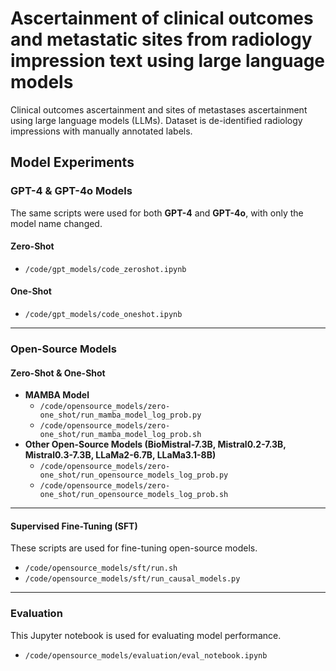 # Ascertainment of clinical outcomes and metastatic sites from radiology impression text using large language models
Clinical outcomes ascertainment and sites of metastases ascertainment using large language models (LLMs). Dataset is de-identified radiology impressions with manually annotated labels. 

## Model Experiments

### GPT-4 & GPT-4o Models  
The same scripts were used for both **GPT-4** and **GPT-4o**, with only the model name changed.

#### Zero-Shot  
- `/code/gpt_models/code_zeroshot.ipynb`

#### One-Shot  
- `/code/gpt_models/code_oneshot.ipynb`

---

### Open-Source Models  
#### Zero-Shot & One-Shot  
- **MAMBA Model**  
  - `/code/opensource_models/zero-one_shot/run_mamba_model_log_prob.py`  
  - `/code/opensource_models/zero-one_shot/run_mamba_model_log_prob.sh`  
- **Other Open-Source Models (BioMistral-7.3B, Mistral0.2-7.3B, Mistral0.3-7.3B, LLaMa2-6.7B, LLaMa3.1-8B)**  
  - `/code/opensource_models/zero-one_shot/run_opensource_models_log_prob.py`  
  - `/code/opensource_models/zero-one_shot/run_opensource_models_log_prob.sh`  

---

#### Supervised Fine-Tuning (SFT)  
These scripts are used for fine-tuning open-source models.  
- `/code/opensource_models/sft/run.sh`  
- `/code/opensource_models/sft/run_causal_models.py`  

---

### Evaluation  
This Jupyter notebook is used for evaluating model performance.  
- `/code/opensource_models/evaluation/eval_notebook.ipynb`  
